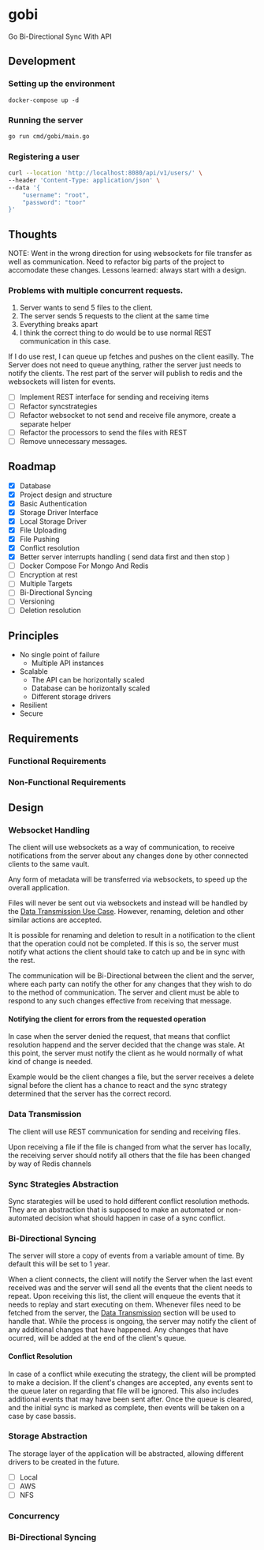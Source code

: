 # gobi

Go Bi-Directional Sync With API

## Development

### Setting up the environment

```
docker-compose up -d
```

### Running the server 

```bash
go run cmd/gobi/main.go
```

### Registering a user

```bash
curl --location 'http://localhost:8080/api/v1/users/' \
--header 'Content-Type: application/json' \
--data '{
    "username": "root",
    "password": "toor"
}'
```

## Thoughts

NOTE: Went in the wrong direction for using websockets for file transfer as well as communication. Need to refactor big parts of the project
to accomodate these changes. Lessons learned: always start with a design.

### Problems with multiple concurrent requests.

1. Server wants to send 5 files to the client.
2. The server sends 5 requests to the client at the same time
3. Everything breaks apart
4. I think the correct thing to do would be to use normal REST communication in this case.

If I do use rest, I can queue up fetches and pushes on the client easilly. The Server does not need to queue anything,
rather the server just needs to notify the clients. The rest part of the server will publish to redis and the websockets will
listen for events.

- [ ] Implement REST interface for sending and receiving items
- [ ] Refactor syncstrategies
- [ ] Refactor websocket to not send and receive file anymore, create a separate helper
- [ ] Refactor the processors to send the files with REST
- [ ] Remove unnecessary messages.

## Roadmap

- [x] Database
- [x] Project design and structure
- [x] Basic Authentication
- [x] Storage Driver Interface
- [x] Local Storage Driver
- [x] File Uploading
- [x] File Pushing
- [x] Conflict resolution
- [x] Better server interrupts handling ( send data first and then stop )
- [ ] Docker Compose For Mongo And Redis
- [ ] Encryption at rest
- [ ] Multiple Targets
- [ ] Bi-Directional Syncing
- [ ] Versioning
- [ ] Deletion resolution

## Principles

- No single point of failure
  - Multiple API instances
- Scalable
  - The API can be horizontally scaled
  - Database can be horizontally scaled
  - Different storage drivers
- Resilient
- Secure

## Requirements

### Functional Requirements

### Non-Functional Requirements

## Design

### Websocket Handling

The client will use websockets as a way of communication, to receive notifications from the server about any changes done by other connected
clients to the same vault. 

Any form of metadata will be transferred via websockets, to speed up the overall application.

Files will never be sent out via websockets and instead will be handled by the [Data Transmission Use Case](#data-transmission). However,
renaming, deletion and other similar actions are accepted.

It is possible for renaming and deletion to result in a notification to the client that the operation could not be completed. If this is so,
the server must notify what actions the client should take to catch up and be in sync with the rest. 

The communication will be Bi-Directional between the client and the server, where each party can notify the other for any changes that they
wish to do to the method of communication. The server and client must be able to respond to any such changes effective from receiving that
message.

#### Notifying the client for errors from the requested operation

In case when the server denied the request, that means that conflict resolution happend and the server decided that the change was stale. At
this point, the server must notify the client as he would normally of what kind of change is needed.

Example would be the client changes a file, but the server receives a delete signal before the client has a chance to react and the
sync strategy determined that the server has the correct record.

### Data Transmission

The client will use REST communication for sending and receiving files.

Upon receiving a file if the file is changed from what the server has locally, the receiving server should notify all others that the 
file has been changed by way of Redis channels

### Sync Strategies Abstraction

Sync starategies will be used to hold different conflict resolution methods. They are an abstraction that is supposed to make an automated
or non-automated decision what should happen in case of a sync conflict. 

### Bi-Directional Syncing

The server will store a copy of events from a variable amount of time. By default this will be set to 1 year.

When a client connects, the client will notify the Server when the last event received was and the server will send all the 
events that the client needs to repeat. Upon receiving this list, the client will enqueue the events that it needs to replay 
and start executing on them. Whenever files need to be fetched from the server, the [Data Transmission](#data-transmission)
section will be used to handle that. While the process is ongoing, the server may notify the client of any additional changes that have happened. Any changes that have
ocurred, will be added at the end of the client's queue.

#### Conflict Resolution

In case of a conflict while executing the strategy, the client will be prompted to make a decision. 
If the client's changes are accepted, any events sent to the queue later on regarding that file will be ignored. 
This also includes additional events that may have been sent after. Once the queue is cleared, and the initial sync is marked as complete,
then events will be taken on a case by case bassis.

### Storage Abstraction

The storage layer of the application will be abstracted, allowing different drivers to be created in the future.

- [ ] Local
- [ ] AWS
- [ ] NFS

### Concurrency

### Bi-Directional Syncing

